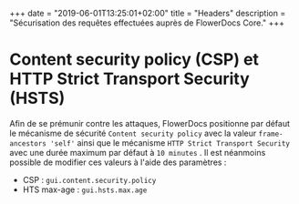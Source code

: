 +++
date = "2019-06-01T13:25:01+02:00"
title = "Headers"
description = "Sécurisation des requêtes effectuées auprès de FlowerDocs Core."
+++

# Content security policy (CSP) et HTTP Strict Transport Security (HSTS)

Afin de se prémunir contre les attaques, FlowerDocs positionne par défaut le mécanisme de sécurité `Content security policy` avec la valeur `frame-ancestors 'self'` ainsi que le mécanisme `HTTP Strict Transport Security` avec une durée maximum par défaut à `10 minutes` . Il est néanmoins possible de modifier ces valeurs à l'aide des paramètres :

* CSP : `gui.content.security.policy`
* HTS max-age : `gui.hsts.max.age`